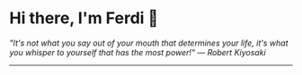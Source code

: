 <h1>Hi there, I'm Ferdi 👋</h1>

<p><em>
  "It's not what you say out of your mouth that determines your life, it's what you whisper to yourself that has the most power!" — Robert Kiyosaki
</em></p>

---
